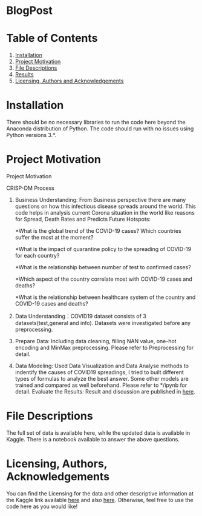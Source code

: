 # BlogPost
# Table of Contents

1. [Installation](#ins)
2. [Project Motivation](#pro)
3. [File Descriptions](#fil)
4. [Results](#res)
5. [Licensing, Authors and Acknowledgements](#lic)

<a name="ins"></a>
# Installation

There should be no necessary libraries to run the code here beyond the Anaconda distribution of Python. The code should run with no issues using Python versions 3.*.

<a name="pro"></a>
# Project Motivation
Project Motivation

CRISP-DM Process
1. Business Understanding: From Business perspective there are many questions on how this infectious disease spreads around the world. This code helps in analysis current Corona situation in the world like reasons for Spread, Death Rates and Predicts Future Hotspots:

    *What is the global trend of the COVID-19 cases? Which countries suffer the most at the moment?

    *What is the impact of quarantine policy to the spreading of COVID-19 for each country?

    *What is the relationship between number of test to confirmed cases?

    *Which aspect of the country correlate most with COVID-19 cases and deaths?

    *What is the relationship between healthcare system of the country and COVID-19 cases and deaths?
    
2. Data Understanding：COVID19 dataset consists of 3 datasets(test,general and info). Datasets were investigated before any preprocessing.
3. Prepare Data: Including data cleaning, filling NAN value, one-hot encoding and MinMax preprocessing. Please refer to Preprocessing for detail.
4. Data Modeling: Used Data Visualization and Data Analyse methods to indentify the causes of COVID19 spreadings, I tried to built different types of formulas to analyze the best answer. Some other models are trained and compared as well beforehand. Please refer to */ipynb for detail.
Evaluate the Results: Result and discussion are published in [here](https://medium.com/@vladyslav.didkovsky/the-covid-19-riddle-why-does-the-virus-wallop-some-places-and-spare-others-896ca551a36a?sk=12959bc7e16d5abf09e6f7707efed29c).

<a name="fil"></a>
# File Descriptions

The full set of data is available here, while the updated data is available in Kaggle. There is a notebook available to answer the above questions.

<a name="lic"></a>
# Licensing, Authors, Acknowledgements

You can find the Licensing for the data and other descriptive information at the Kaggle link available [here](https://www.kaggle.com/sudalairajkumar/novel-corona-virus-2019-dataset) and also [here](https://www.kaggle.com/koryto/countryinfo). Otherwise, feel free to use the code here as you would like!
